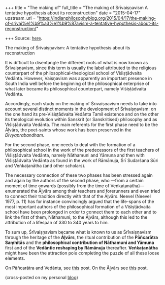 +++
title = "The making of"
full_title = "The making of Śrīvaiṣṇavism A tentative hypothesis about its reconstruction"
date = "2015-04-17"
upstream_url = "https://indianphilosophyblog.org/2015/04/17/the-making-of-srivai%e1%b9%a3%e1%b9%87avism-a-tentative-hypothesis-about-its-reconstruction/"

+++
Source: [here](https://indianphilosophyblog.org/2015/04/17/the-making-of-srivai%e1%b9%a3%e1%b9%87avism-a-tentative-hypothesis-about-its-reconstruction/).

The making of Śrīvaiṣṇavism: A tentative hypothesis about its reconstruction

It is difficult to disentangle the different roots of what is now known
as Śrīvaiṣṇavism, since this term is usually the label attributed to the
religious counterpart of the philosophical-theological school of
Viśiṣṭādvaita Vedānta. However, Vaiṣṇavism was apparently an important
presence in South India well before the beginning of the philosophical
enterprise of what later became its philosophical counterpart, namely
Viśiṣṭādvaita Vedānta.

Accordingly, each study on the making of Śrīvaiṣṇavism needs to take
into account several distinct moments in the development of
Śrīvaiṣṇavism: on the one hand its pre-Viśiṣṭādvaita Vedānta Tamil
existence and on the other its theological evolution within Sanskrit (or
Sanskritised) philosophy and as Viśiṣṭādvaita Vedānta. The main
referents for the first phase need to be the Āḻvārs, the poet-saints
whose work has been preserved in the *Divyaprabandham*.

For the second phase, one needs to deal with the formation of a
philosophical school in the work of the predecessors of the first
teachers of Viśiṣṭādvaita Vedānta, namely Nāthamuni and Yāmuna and then
with Viśiṣṭādvaita Vedānta as found in the work of Rāmānuja, Śrī
Sudarśana Sūri and Veṅkaṭanātha (and other scholars).

The necessary connection of these two phases has been stressed again and
again by the authors of the second phase, who —from a certain moment of
time onwards (possibly from the time of Veṅkaṭanātha)— enumerated the
Āḻvārs among their teachers and forerunners and even tried to connect
their tradition directly with that of the Āḻvārs. Neevel (Neevel 1977,
p. 11) has for instance convincingly argued that the life-spans of the
most important authors of the philosophical formation of a Viśiṣṭādvaita
school have been prolonged in order to connect them to each other and to
link the first of them, Nāthamuni, to the Āḻvārs, although this led to
the attribution of a lifespan of 330 to 340 years to him.

To sum up, Śrīvaiṣṇavism became what is known to us as Śrīvaiṣṇavism
through the heritage of the **Āḻvārs**, the ritual contribution of the
**Pāñcarātra Saṃhitās** and the **philosophical contribution of
Nāthamuni and Yāmuna** first and of the **Vedāntic reshaping by
Rāmānuja** thereafter. **Veṅkaṭanātha** might have been the attraction
pole completing the puzzle of all these loose elements.

On Pāñcarātra and Vedānta, see
[this](http://elisafreschi.com/2013/11/18/pancaratra-and-vedanta-a-long-and-complicated-relation/ "Pāñcarātra and Vedānta: a long and complicated relation")
post. On the Āḻvārs see
[this](http://elisafreschi.com/2014/03/21/will-the-journey-ever-come-to-its-goal-on-clooney-2013/ "Will the journey ever come to its goal? On Clooney 2013")
post.

(cross-posted on my personal [blog](http://elisafreschi.com))
